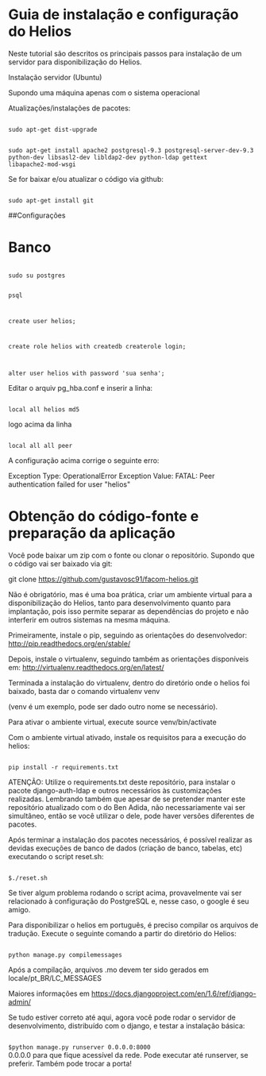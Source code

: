 # Guia de instalação e configuração do Helios

Neste tutorial são descritos os principais passos para instalação de um servidor para disponibilização do Helios.

Instalação servidor (Ubuntu)

Supondo uma máquina apenas com o sistema operacional

Atualizações/instalações de pacotes:

<code>
sudo apt-get dist-upgrade

sudo apt-get install apache2 postgresql-9.3 postgresql-server-dev-9.3 python-dev libsasl2-dev libldap2-dev python-ldap gettext libapache2-mod-wsgi
</code>

Se for baixar e/ou atualizar o código via github:

<code>
sudo apt-get install git 
</code>

##Configurações

# Banco

<code> 
sudo su postgres

psql

create user helios;

create role helios with createdb createrole login;

alter user helios with password 'sua senha';
</code>

Editar o arquiv pg_hba.conf e inserir a linha:

<code>
local all helios md5
</code>

logo acima da linha

<code>
local all all peer
</code>

A configuração acima corrige o seguinte erro:

Exception Type: OperationalError Exception Value: FATAL: Peer authentication failed for user "helios"

# Obtenção do código-fonte e preparação da aplicação

Você pode baixar um zip com o fonte ou clonar o repositório. Supondo que o código vai ser baixado via git:

git clone https://github.com/gustavosc91/facom-helios.git

Não é obrigatório, mas é uma boa prática, criar um ambiente virtual para a disponibilização do Helios, tanto para desenvolvimento quanto para implantação, pois isso permite separar as dependências do projeto e não interferir em outros sistemas na mesma máquina.

Primeiramente, instale o pip, seguindo as orientações do desenvolvedor: http://pip.readthedocs.org/en/stable/

Depois, instale o virtualenv, seguindo também as orientações disponíveis em: http://virtualenv.readthedocs.org/en/latest/

Terminada a instalação do virtualenv, dentro do diretório onde o helios foi baixado, basta dar o comando virtualenv venv

(venv é um exemplo, pode ser dado outro nome se necessário).

Para ativar o ambiente virtual, execute source venv/bin/activate

Com o ambiente virtual ativado, instale os requisitos para a execução do helios:

<code>
pip install -r requirements.txt
</code>

ATENÇÃO: Utilize o requirements.txt deste repositório, para instalar o pacote django-auth-ldap e outros necessários às customizações realizadas. Lembrando também que apesar de se pretender manter este repositório atualizado com o do Ben Adida, não necessariamente vai ser simultâneo, então se você utilizar o dele, pode haver versões diferentes de pacotes.

Após terminar a instalação dos pacotes necessários, é possível realizar as devidas execuções de banco de dados (criação de banco, tabelas, etc) executando o script reset.sh:

<code>
$./reset.sh
</code>

Se tiver algum problema rodando o script acima, provavelmente vai ser relacionado à configuração do PostgreSQL e, nesse caso, o google é seu amigo.

Para disponibilizar o helios em português, é preciso compilar os arquivos de tradução. Execute o seguinte comando a partir do diretório do Helios:

<code>
python manage.py compilemessages
</code>

Após a compilação, arquivos .mo devem ter sido gerados em locale/pt_BR/LC_MESSAGES

Maiores informações em https://docs.djangoproject.com/en/1.6/ref/django-admin/

Se tudo estiver correto até aqui, agora você pode rodar o servidor de desenvolvimento, distribuído com o django, e testar a instalação básica:

<code>
$python manage.py runserver 0.0.0.0:8000
</code> 0.0.0.0 para que fique acessível da rede. Pode executar até runserver, se preferir. Também pode trocar a porta!
